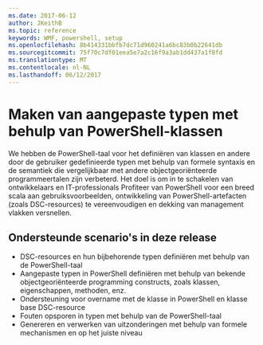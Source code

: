 ```yaml
---
ms.date: 2017-06-12
author: JKeithB
ms.topic: reference
keywords: WMF, powershell, setup
ms.openlocfilehash: 8b414331bbfb7dc71d960241a6bc83b0b22641db
ms.sourcegitcommit: 75f70c7df01eea5e7a2c16f9a3ab1dd437a1f8fd
ms.translationtype: MT
ms.contentlocale: nl-NL
ms.lasthandoff: 06/12/2017
---
```

# <a name="creating-custom-types-using-powershell-classes"></a>Maken van aangepaste typen met behulp van PowerShell-klassen

We hebben de PowerShell-taal voor het definiëren van klassen en andere door de gebruiker gedefinieerde typen met behulp van formele syntaxis en de semantiek die vergelijkbaar met andere objectgeoriënteerde programmeertalen zijn verbeterd. Het doel is om in te schakelen van ontwikkelaars en IT-professionals Profiteer van PowerShell voor een breed scala aan gebruiksvoorbeelden, ontwikkeling van PowerShell-artefacten (zoals DSC-resources) te vereenvoudigen en dekking van management vlakken versnellen.

## <a name="supported-scenarios-in-this-release"></a>Ondersteunde scenario's in deze release

-   DSC-resources en hun bijbehorende typen definiëren met behulp van de PowerShell-taal
-   Aangepaste typen in PowerShell definiëren met behulp van bekende objectgeoriënteerde programming constructs, zoals klassen, eigenschappen, methoden, enz.
-   Ondersteuning voor overname met de klasse in PowerShell en klasse base DSC-resource
-   Fouten opsporen in typen met behulp van de PowerShell-taal
-   Genereren en verwerken van uitzonderingen met behulp van formele mechanismen en op het juiste niveau

